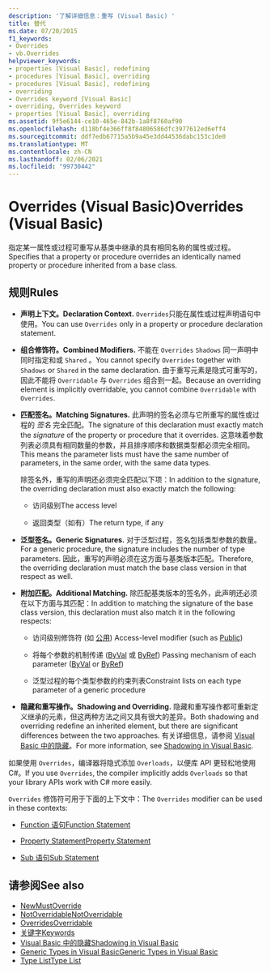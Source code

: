 ```yaml
---
description: '了解详细信息：重写 (Visual Basic) '
title: 替代
ms.date: 07/20/2015
f1_keywords:
- Overrides
- vb.Overrides
helpviewer_keywords:
- properties [Visual Basic], redefining
- procedures [Visual Basic], overriding
- procedures [Visual Basic], redefining
- overriding
- Overrides keyword [Visual Basic]
- overriding, Overrides keyword
- properties [Visual Basic], overriding
ms.assetid: 9f5e6144-ce10-465e-842b-1a8f8760af90
ms.openlocfilehash: d118bf4e366ff8f84806586dfc3977612ed6eff4
ms.sourcegitcommit: ddf7edb67715a5b9a45e3dd44536dabc153c1de0
ms.translationtype: MT
ms.contentlocale: zh-CN
ms.lasthandoff: 02/06/2021
ms.locfileid: "99730442"
---
```

# <a name="overrides-visual-basic"></a><span data-ttu-id="b0e63-103">Overrides (Visual Basic)</span><span class="sxs-lookup"><span data-stu-id="b0e63-103">Overrides (Visual Basic)</span></span>

<span data-ttu-id="b0e63-104">指定某一属性或过程可重写从基类中继承的具有相同名称的属性或过程。</span><span class="sxs-lookup"><span data-stu-id="b0e63-104">Specifies that a property or procedure overrides an identically named property or procedure inherited from a base class.</span></span>

## <a name="rules"></a><span data-ttu-id="b0e63-105">规则</span><span class="sxs-lookup"><span data-stu-id="b0e63-105">Rules</span></span>

- <span data-ttu-id="b0e63-106">**声明上下文。**</span><span class="sxs-lookup"><span data-stu-id="b0e63-106">**Declaration Context.**</span></span> <span data-ttu-id="b0e63-107">`Overrides`只能在属性或过程声明语句中使用。</span><span class="sxs-lookup"><span data-stu-id="b0e63-107">You can use `Overrides` only in a property or procedure declaration statement.</span></span>

- <span data-ttu-id="b0e63-108">**组合修饰符。**</span><span class="sxs-lookup"><span data-stu-id="b0e63-108">**Combined Modifiers.**</span></span> <span data-ttu-id="b0e63-109">不能在 `Overrides` `Shadows` 同一声明中同时指定和或 `Shared` 。</span><span class="sxs-lookup"><span data-stu-id="b0e63-109">You cannot specify `Overrides` together with `Shadows` or `Shared` in the same declaration.</span></span> <span data-ttu-id="b0e63-110">由于重写元素是隐式可重写的，因此不能将 `Overridable` 与 `Overrides` 组合到一起。</span><span class="sxs-lookup"><span data-stu-id="b0e63-110">Because an overriding element is implicitly overridable, you cannot combine `Overridable` with `Overrides`.</span></span>

- <span data-ttu-id="b0e63-111">**匹配签名。**</span><span class="sxs-lookup"><span data-stu-id="b0e63-111">**Matching Signatures.**</span></span> <span data-ttu-id="b0e63-112">此声明的签名必须与它所重写的属性或过程的 *签名* 完全匹配。</span><span class="sxs-lookup"><span data-stu-id="b0e63-112">The signature of this declaration must exactly match the *signature* of the property or procedure that it overrides.</span></span> <span data-ttu-id="b0e63-113">这意味着参数列表必须具有相同数量的参数，并且排序顺序和数据类型都必须完全相同。</span><span class="sxs-lookup"><span data-stu-id="b0e63-113">This means the parameter lists must have the same number of parameters, in the same order, with the same data types.</span></span>

  <span data-ttu-id="b0e63-114">除签名外，重写的声明还必须完全匹配以下项：</span><span class="sxs-lookup"><span data-stu-id="b0e63-114">In addition to the signature, the overriding declaration must also exactly match the following:</span></span>

  - <span data-ttu-id="b0e63-115">访问级别</span><span class="sxs-lookup"><span data-stu-id="b0e63-115">The access level</span></span>

  - <span data-ttu-id="b0e63-116">返回类型（如有）</span><span class="sxs-lookup"><span data-stu-id="b0e63-116">The return type, if any</span></span>

- <span data-ttu-id="b0e63-117">**泛型签名。**</span><span class="sxs-lookup"><span data-stu-id="b0e63-117">**Generic Signatures.**</span></span> <span data-ttu-id="b0e63-118">对于泛型过程，签名包括类型参数的数量。</span><span class="sxs-lookup"><span data-stu-id="b0e63-118">For a generic procedure, the signature includes the number of type parameters.</span></span> <span data-ttu-id="b0e63-119">因此，重写的声明必须在这方面与基类版本匹配。</span><span class="sxs-lookup"><span data-stu-id="b0e63-119">Therefore, the overriding declaration must match the base class version in that respect as well.</span></span>

- <span data-ttu-id="b0e63-120">**附加匹配。**</span><span class="sxs-lookup"><span data-stu-id="b0e63-120">**Additional Matching.**</span></span> <span data-ttu-id="b0e63-121">除匹配基类版本的签名外，此声明还必须在以下方面与其匹配：</span><span class="sxs-lookup"><span data-stu-id="b0e63-121">In addition to matching the signature of the base class version, this declaration must also match it in the following respects:</span></span>

  - <span data-ttu-id="b0e63-122">访问级别修饰符 (如 [公用](public.md)) </span><span class="sxs-lookup"><span data-stu-id="b0e63-122">Access-level modifier (such as [Public](public.md))</span></span>

  - <span data-ttu-id="b0e63-123">将每个参数的机制传递 ([ByVal](byval.md) 或 [ByRef](byref.md)) </span><span class="sxs-lookup"><span data-stu-id="b0e63-123">Passing mechanism of each parameter ([ByVal](byval.md) or [ByRef](byref.md))</span></span>

  - <span data-ttu-id="b0e63-124">泛型过程的每个类型参数的约束列表</span><span class="sxs-lookup"><span data-stu-id="b0e63-124">Constraint lists on each type parameter of a generic procedure</span></span>

- <span data-ttu-id="b0e63-125">**隐藏和重写操作。**</span><span class="sxs-lookup"><span data-stu-id="b0e63-125">**Shadowing and Overriding.**</span></span> <span data-ttu-id="b0e63-126">隐藏和重写操作都可重新定义继承的元素，但这两种方法之间又具有很大的差异。</span><span class="sxs-lookup"><span data-stu-id="b0e63-126">Both shadowing and overriding redefine an inherited element, but there are significant differences between the two approaches.</span></span> <span data-ttu-id="b0e63-127">有关详细信息，请参阅 [Visual Basic 中的隐藏](../../programming-guide/language-features/declared-elements/shadowing.md)。</span><span class="sxs-lookup"><span data-stu-id="b0e63-127">For more information, see [Shadowing in Visual Basic](../../programming-guide/language-features/declared-elements/shadowing.md).</span></span>

<span data-ttu-id="b0e63-128">如果使用 `Overrides`，编译器将隐式添加 `Overloads`，以便库 API 更轻松地使用 C#。</span><span class="sxs-lookup"><span data-stu-id="b0e63-128">If you use `Overrides`, the compiler implicitly adds `Overloads` so that your library APIs work with C# more easily.</span></span>

<span data-ttu-id="b0e63-129">`Overrides` 修饰符可用于下面的上下文中：</span><span class="sxs-lookup"><span data-stu-id="b0e63-129">The `Overrides` modifier can be used in these contexts:</span></span>

- [<span data-ttu-id="b0e63-130">Function 语句</span><span class="sxs-lookup"><span data-stu-id="b0e63-130">Function Statement</span></span>](../statements/function-statement.md)

- [<span data-ttu-id="b0e63-131">Property Statement</span><span class="sxs-lookup"><span data-stu-id="b0e63-131">Property Statement</span></span>](../statements/property-statement.md)

- [<span data-ttu-id="b0e63-132">Sub 语句</span><span class="sxs-lookup"><span data-stu-id="b0e63-132">Sub Statement</span></span>](../statements/sub-statement.md)

## <a name="see-also"></a><span data-ttu-id="b0e63-133">请参阅</span><span class="sxs-lookup"><span data-stu-id="b0e63-133">See also</span></span>

- [<span data-ttu-id="b0e63-134">New</span><span class="sxs-lookup"><span data-stu-id="b0e63-134">MustOverride</span></span>](mustoverride.md)
- [<span data-ttu-id="b0e63-135">NotOverridable</span><span class="sxs-lookup"><span data-stu-id="b0e63-135">NotOverridable</span></span>](notoverridable.md)
- [<span data-ttu-id="b0e63-136">Overrides</span><span class="sxs-lookup"><span data-stu-id="b0e63-136">Overridable</span></span>](overridable.md)
- [<span data-ttu-id="b0e63-137">关键字</span><span class="sxs-lookup"><span data-stu-id="b0e63-137">Keywords</span></span>](../keywords/index.md)
- [<span data-ttu-id="b0e63-138">Visual Basic 中的隐藏</span><span class="sxs-lookup"><span data-stu-id="b0e63-138">Shadowing in Visual Basic</span></span>](../../programming-guide/language-features/declared-elements/shadowing.md)
- [<span data-ttu-id="b0e63-139">Generic Types in Visual Basic</span><span class="sxs-lookup"><span data-stu-id="b0e63-139">Generic Types in Visual Basic</span></span>](../../programming-guide/language-features/data-types/generic-types.md)
- [<span data-ttu-id="b0e63-140">Type List</span><span class="sxs-lookup"><span data-stu-id="b0e63-140">Type List</span></span>](../statements/type-list.md)
